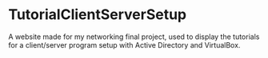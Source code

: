 # TutorialClientServerSetup
A website made for my networking final project, used to display the tutorials for a client/server program setup with Active Directory and VirtualBox.
